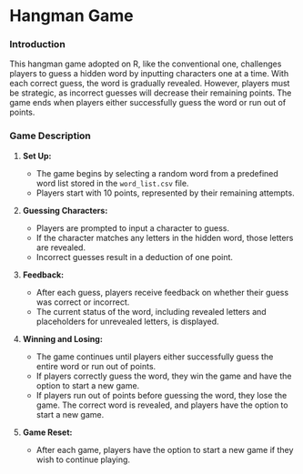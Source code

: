 # Hangman Game

### Introduction
This hangman game adopted on R, like the conventional one, challenges players to guess a hidden word by inputting characters one at a time. With each correct guess, the word is gradually revealed. However, players must be strategic, as incorrect guesses will decrease their remaining points. The game ends when players either successfully guess the word or run out of points.

### Game Description

1. **Set Up:** 
   - The game begins by selecting a random word from a predefined word list stored in the `word_list.csv` file. 
   - Players start with 10 points, represented by their remaining attempts.

2. **Guessing Characters:**
   - Players are prompted to input a character to guess.
   - If the character matches any letters in the hidden word, those letters are revealed.
   - Incorrect guesses result in a deduction of one point.

3. **Feedback:**
   - After each guess, players receive feedback on whether their guess was correct or incorrect.
   - The current status of the word, including revealed letters and placeholders for unrevealed letters, is displayed.

4. **Winning and Losing:**
   - The game continues until players either successfully guess the entire word or run out of points.
   - If players correctly guess the word, they win the game and have the option to start a new game.
   - If players run out of points before guessing the word, they lose the game. The correct word is revealed, and players have the option to start a new game.

5. **Game Reset:**
   - After each game, players have the option to start a new game if they wish to continue playing.
